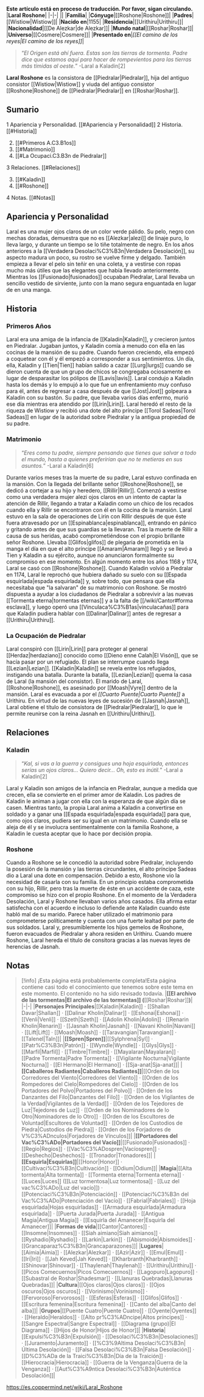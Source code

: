 **Este artículo está en proceso de traducción. Por favor, sigan circulando.**
|**Laral Roshone**|
|-|-|
||
|**Familia**|
|**Cónyuge**|[[Roshone\|Roshone]]|
|**Padres**|[[Wistiow\|Wistiow]]|
|**Nacido en**|1155|
|**Residencia**|[[Urithiru\|Urithiru]]|
|**Nacionalidad**|[[De Alezkar\|de Alezkar]]|
|**Mundo natal**|[[Roshar\|Roshar]]|
|**Universo**|[[Cosmere\|Cosmere]]|
|**Presentado en**|*[[El camino de los reyes\|El camino de los reyes]]*|

>“*El Origen está ahí fuera. Estas son las tierras de tormenta. Padre dice que estamos aquí para hacer de rompevientos para las tierras más tímidas al oeste.*”
\-Laral a Kaladin[2]


**Laral Roshone** es la consistora de [[Piedralar\|Piedralar]], hija del antiguo consistor [[Wistiow\|Wistiow]] y viuda del antiguo consistor [[Roshone\|Roshone]] de [[Piedralar\|Piedralar]] en [[Roshar\|Roshar]].

## Sumario

1 Apariencia y Personalidad. [[#Apariencia y Personalidad]] 
2 Historia. [[#Historia]] 

2. [[#Primeros A.C3.B1os]] 
2. [[#Matrimonio]] 
2. [[#La Ocupaci.C3.B3n de Piedralar]] 


3 Relaciones. [[#Relaciones]] 

3. [[#Kaladin]] 
3. [[#Roshone]] 


4 Notas. [[#Notas]] 


## Apariencia y Personalidad
Laral es una mujer ojos claros de un color verde pálido. Su pelo, negro con mechas doradas, demuestra que no es [[Alezkar\|alezi]] de linaje puro, lo lleva largo, y durante un tiempo se lo tiñe totalmente de negro.
En los años anteriores a la [[Verdadera Desolaci%C3%B3n\|Verdadera Desolación]], su aspecto madura un poco, su rostro se vuelve firme y delgado. También empieza a llevar el pelo sin teñir en una coleta, y a vestirse con ropas mucho más útiles que las elegantes que había llevado anteriormente.
Mientras los [[Fusionado\|fusionados]] ocupaban Piedralar, Laral llevaba un sencillo vestido de sirviente, junto con la mano segura enguantada en lugar de en una manga.

## Historia
 
### Primeros Años
Laral era una amiga de la infancia de [[Kaladin\|Kaladin]], y crecieron juntos en Piedralar. Jugaban juntos, y Kaladin comía a menudo con ella en las cocinas de la mansión de su padre. Cuando fueron creciendo, ella empezó a coquetear con él y él empezó a corresponder a sus sentimientos. Un día, ella, Kaladin y [[Tien\|Tien]] habían salido a cazar [[Lurg\|lurgs]] cuando se dieron cuenta de que un grupo de chicos se congregaba ociosamente en lugar de desparasitar los pólipos de [[Lavis\|lavis]]. Laral condujo a Kaladin hasta los demás y lo empujó a lo que fue un enfrentamiento muy confuso para él, antes de regresar a casa después de que [[Jost\|Jost]] golpeara a Kaladin con su bastón. Su padre, que llevaba varios días enfermo, murió ese día mientras era atendido por [[Lirin\|Lirin]]. Laral heredó el resto de la riqueza de Wistiow y recibió una dote del alto príncipe [[Torol Sadeas\|Torol Sadeas]] en lugar de la autoridad sobre Piedralar y la antigua propiedad de su padre.

### Matrimonio
>“*Eres como tu padre, siempre pensando que tienes que salvar a todo el mundo, hasta a quienes preferirían que no te metieras en sus asuntos.*”
\-Laral a Kaladin[6]

Durante varios meses tras la muerte de su padre, Laral estuvo confinada en la mansión. Con la llegada del brillante señor [[Roshone\|Roshone]], se dedicó a cortejar a su hijo y heredero, [[Rillir\|Rillir]]. Comenzó a vestirse como una verdadera mujer alezi ojos claros en un intento de captar la atención de Rillir, llegando a tratar a Kaladin como un chico de los recados cuando ella y Rillir se encontraron con él en la cocina de la mansión.
Laral estuvo en la sala de operaciones de Lirin con Rillir después de que éste fuera atravesado por un [[Espinablanca\|espinablanca]], entrando en pánico y gritando antes de que sus guardias se la llevaran. Tras la muerte de Rillir a causa de sus heridas, acabó comprometiéndose con el propio brillante señor Roshone. Llevaba [[Glifos\|glifos]] de plegaria de prometida en la manga el día en que el alto príncipe [[Amaram\|Amaram]] llegó y se llevó a Tien y Kaladin a su ejército, aunque no anunciaron formalmente su compromiso en ese momento.
En algún momento entre los años 1168 y 1174, Laral se casó con [[Roshone\|Roshone]].
Cuando Kaladin volvió a Piedralar en 1174, Laral le reprochó que hubiera dañado su suelo con su [[Espada esquirlada\|espada esquirlada]] y, sobre todo, que pensara que ella necesitaba que "la salvaran" de su matrimonio con Roshone. Se mostró dispuesta a ayudar a los ciudadanos de Piedralar a sobrevivir a las nuevas [[Tormenta eterna\|tormentas eternas]] y a la falta de [[/wiki/Cantor#forma esclava]], y luego operó una [[Vinculaca%C3%B1as\|vinculacañas]] para que Kaladin pudiera hablar con [[Dalinar\|Dalinar]] antes de regresar a [[Urithiru\|Urithiru]].

### La Ocupación de Piedralar
Laral conspiró con [[Lirin\|Lirin]] para proteger al general [[Herdaz\|herdaziano]] conocido como [[Dieno enne Calah\|El Visón]], que se hacía pasar por un refugiado. El plan se interrumpe cuando llega [[Lezian\|Lezian]]. [[Kaladin\|Kaladin]] se revela entre los refugiados, instigando una batalla. Durante la batalla, [[Lezian\|Lezian]] quema la casa de Laral (la mansión del consistor). El marido de Laral, [[Roshone\|Roshone]], es asesinado por [[Moash\|Vyre]] dentro de la mansión.
Laral es evacuada a por el *[[Cuarto Puente\|Cuarto Puente]]* a Urithiru. En virtud de las nuevas leyes de sucesión de [[Jasnah\|Jasnah]], Laral obtiene el título de consistora de [[Piedralar\|Piedralar]], lo que le permite reunirse con la reina Jasnah en [[Urithiru\|Urithiru]].

## Relaciones
### Kaladin
>“*Kal, si vas a la guerra y consigues una hoja esquirlada, entonces serías un ojos claros... Quiero decir... Oh, esto es inútil.*”
\-Laral a Kaladin[2]


Laral y Kaladin son amigos de la infancia en Piedralar, aunque a medida que crecen, ella se convierte en el primer amor de Kaladin. Los padres de Kaladin le animan a jugar con ella con la esperanza de que algún día se casen. Mientras tanto, la propia Laral anima a Kaladin a convertirse en soldado y a ganar una [[Espada esquirlada\|espada esquirlada]] para que, como ojos claros, pudiera ser su igual en un matrimonio. Cuando ella se aleja de él y se involucra sentimentalmente con la familia Roshone, a Kaladin le cuesta aceptar que lo hace por decisión propia.

### Roshone
 
Cuando a Roshone se le concedió la autoridad sobre Piedralar, incluyendo la posesión de la mansión y las tierras circundantes, el alto príncipe Sadeas dio a Laral una dote en compensación. Debido a esto, Roshone vio la necesidad de casarla con su familia. En un principio estaba comprometida con su hijo, Rillir, pero tras la muerte de éste en un accidente de caza, este compromiso se hizo con el propio Roshone.
En el momento de la Verdadera Desolación, Laral y Roshone llevaban varios años casados. Ella afirma estar satisfecha con el acuerdo e incluso lo defiende ante Kaladin cuando éste habló mal de su marido. Parece haber utilizado el matrimonio para comprometerse políticamente y cuenta con una fuerte lealtad por parte de sus soldados.
Laral y, presumiblemente los hijos gemelos de Roshone, fueron evacuados de Piedralar y ahora residen en Urithiru. Cuando muere Roshone, Laral hereda el título de consitora gracias a las nuevas leyes de herencias de Jasnah.

## Notas

> [!info] ¡Esta página está probablemente completa!Esta página contiene casi todo el conocimiento que tenemos sobre este tema en este momento.
El contenido no ha sido revisado todavía.
|**[[El archivo de las tormentas\|El archivo de las tormentas]] (**[[Roshar\|Roshar]]**)**|
|-|-|
|**Personajes Principales**|[[Kaladin\|Kaladin]] · [[Shallan Davar\|Shallan]] · [[Dalinar Kholin\|Dalinar]] · [[Eshonai\|Eshonai]] · [[Venli\|Venli]] · [[Szeth\|Szeth]] · [[Adolin Kholin\|Adolin]] · [[Renarin Kholin\|Renarin]] · [[Jasnah Kholin\|Jasnah]] · [[Navani Kholin\|Navani]] · [[Lift\|Lift]] · [[Moash\|Moash]] · [[Taravangian\|Taravangian]] · [[Talenel\|Taln]]|
|**[[Spren\|Spren]]**|[[Sylphrena\|Syl]] · [[Patr%C3%B3n\|Patrón]] · [[Wyndle\|Wyndle]] · [[Glys\|Glys]] · [[Marfil\|Marfil]] · [[Timbre\|Timbre]] · [[Mayalaran\|Mayalaran]] · [[Padre Tormenta\|Padre Tormenta]] · [[Vigilante Nocturna\|Vigilante Nocturna]] · [[El Hermano\|El Hermano]] · [[Sja-anat\|Sja-anat]]|
|**[[Caballeros Radiantes\|Caballeros Radiantes]]**|[[Orden de los Corredores del Viento\|Corredores del Viento]] · [[Orden de los Rompedores del Cielo\|Rompedores del Cielo]] · [[Orden de los Portadores del Polvo\|Portadores del Polvo]] · [[Orden de los Danzantes del Filo\|Danzantes del Filo]] · [[Orden de los Vigilantes de la Verdad\|Vigilantes de la Verdad]] · [[Orden de los Tejedores de Luz\|Tejedores de Luz]] · [[Orden de los Nominadores de lo Otro\|Nominadores de lo Otro]] · [[Orden de los Escultores de Voluntad\|Escultores de Voluntad]] · [[Orden de los Custodios de Piedra\|Custodios de Piedra]] · [[Orden de los Forjadores de V%C3%ADnculos\|Forjadores de Vínculos]]|
|**[[Portadores del Vac%C3%ADo\|Portadores del Vacío]]**|[[Fusionado\|Fusionados]] · [[Regio\|Regios]] · [[Vac%C3%ADospren\|Vacíospren]] · [[Deshecho\|Deshechos]] · [[Tronador\|Tronadores]]|
|**[[Esquirla\|Esquirlas]]**|[[Honor\|Honor]] · [[Cultivaci%C3%B3n\|Cultivación]] · [[Odium\|Odium]]|
|**Magia**|[[Alta tormenta\|Alta tormenta]] · [[Tormenta eterna\|Tormenta eterna]] · [[Luces\|Luces]] ([[Luz tormentosa\|Luz tormentosa]] · [[Luz del vac%C3%ADo\|Luz del vacío]]) · [[Potenciaci%C3%B3n\|Potenciación]] · [[Potenciaci%C3%B3n del Vac%C3%ADo\|Potenciación del Vacío]] · [[Fabrial\|Fabriales]] · [[Hoja esquirlada\|Hojas esquirladas]] · [[Armadura esquirlada\|Armadura esquirlada]] · [[Puerta Jurada\|Puerta Jurada]] · [[Antigua Magia\|Antigua Magia]] · [[Esquirla del Amanecer\|Esquirla del Amanecer]]|
|**Formas de vida**|[[Cantor\|Cantores]] · [[Insomne\|Insomnes]] · [[Siah aimiano\|Siah aimianos]] · [[Ryshadio\|Ryshadio]] · [[Larkin\|Larkin]] · [[Abismoide\|Abismoides]] · [[Grancaparaz%C3%B3n\|Grancaparazones]]|
|**Lugares**|[[Aimia\|Aimia]] · [[Alezkar\|Alezkar]] · [[Azir\|Azir]] · [[Emul\|Emul]] · [[Iri\|Iri]] · [[Jah Keved\|Jah Keved]] · [[Kharbranth\|Kharbranth]] · [[Shinovar\|Shinovar]] · [[Thaylenah\|Thaylenah]] · [[Urithiru\|Urithiru]] · [[Picos Comecuernos\|Picos Comecuernos]] · [[Lagopuro\|Lagopuro]] · [[Subastral de Roshar\|Shadesmar]] · [[Llanuras Quebradas\|Llanuras Quebradas]]|
|**Cultura**|[[Ojos claros\|Ojos claros]] · [[Ojos oscuros\|Ojos oscuros]] · [[Vorinismo\|Vorinismo]] · [[Fervoroso\|Fervorosos]] · [[Esferas\|Esferas]] · [[Glifos\|Glifos]] · [[Escritura femenina\|Escritura femenina]] · [[Canto del alba\|Canto del alba]]|
|**Grupos**|[[Puente Cuatro\|Puente Cuatro]] · [[Oyente\|Oyentes]] · [[Heraldo\|Heraldos]] · [[Alto pr%C3%ADncipe\|Altos príncipes]] · [[Sangre Espectral\|Sangre Espectral]] · [[Diagrama (grupo)\|El Diagrama]] · [[Hijos de Honor\|Hijos de Honor]]|
|**Historia**|[[Expulsi%C3%B3n\|Expulsión]] · [[Desolaci%C3%B3n\|Desolaciones]] · [[Juramento\|Juramento]] · [[%C3%9Altima Desolaci%C3%B3n\|Última Desolación]] · [[Falsa Desolaci%C3%B3n\|Falsa Desolación]] · [[D%C3%ADa de la Traici%C3%B3n\|Día de la Traición]] · [[Hierocracia\|Hierocracia]] · [[Guerra de la Venganza\|Guerra de la Venganza]] · [[Aut%C3%A9ntica Desolaci%C3%B3n\|Auténtica Desolación]]|



https://es.coppermind.net/wiki/Laral_Roshone
